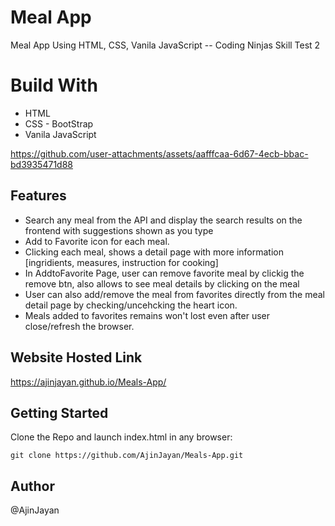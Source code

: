 # Meal App
Meal App Using HTML, CSS, Vanila JavaScript -- Coding Ninjas Skill Test 2

# Build With
* HTML
* CSS - BootStrap
* Vanila JavaScript



https://github.com/user-attachments/assets/aafffcaa-6d67-4ecb-bbac-bd3935471d88



## Features
* Search any meal from the API and display the search results on the frontend with suggestions shown as you type
* Add to Favorite icon for each meal.
* Clicking each meal, shows a detail page with more information [ingridients, measures, instruction for cooking]
* In AddtoFavorite Page, user can remove favorite meal by clickig the remove btn, also allows to see meal details by clicking on the meal 
* User can also add/remove the meal from favorites directly from the meal detail page by checking/uncehcking the heart icon.
* Meals added to favorites remains won't lost even after user close/refresh the browser.

## Website Hosted Link

https://ajinjayan.github.io/Meals-App/

## Getting Started 

Clone the Repo and launch index.html in any browser: 
```
git clone https://github.com/AjinJayan/Meals-App.git
```

## Author 
@AjinJayan


